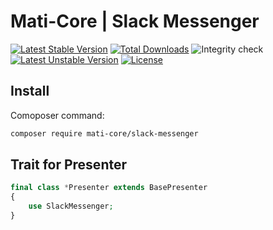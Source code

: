 # Mati-Core  | Slack Messenger

[![Latest Stable Version](https://poser.pugx.org/mati-core/slack-messenger/v)](//packagist.org/packages/mati-core/slack-messenger)
[![Total Downloads](https://poser.pugx.org/mati-core/slack-messenger/downloads)](//packagist.org/packages/mati-core/slack-messenger)
![Integrity check](https://github.com/mati-core/slack-messenger/workflows/Integrity%20check/badge.svg)
[![Latest Unstable Version](https://poser.pugx.org/mati-core/slack-messenger/v/unstable)](//packagist.org/packages/mati-core/slack-messenger)
[![License](https://poser.pugx.org/mati-core/slack-messenger/license)](//packagist.org/packages/mati-core/slack-messenger)

Install
-------

Comoposer command:
```bash
composer require mati-core/slack-messenger
```

Trait for Presenter
-------------------

```php
final class *Presenter extends BasePresenter
{
    use SlackMessenger; 
}
```